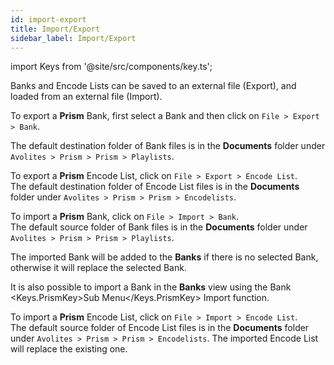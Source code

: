 ```yaml
---
id: import-export
title: Import/Export
sidebar_label: Import/Export
---
```

import Keys from '@site/src/components/key.ts';

Banks and Encode Lists can be saved to an external file (Export), and loaded from an external file (Import).


To export a **Prism** Bank, first select a Bank and then click on `File > Export > Bank`.  


<!--
To export a **Prism Zero** Bank, click on `File > Export > Bank`.  
-->

<!--
To export a **Prism Player** Bank, click on `File > Export > Bank`.  
-->

The default destination folder of Bank files is in the **Documents** folder under `Avolites > Prism > Prism > Playlists`.

To export a **Prism** Encode List, click on `File > Export > Encode List`.  
The default destination folder of Encode List files is in the **Documents** folder under `Avolites > Prism > Prism > Encodelists`.

To import a **Prism** Bank, click on `File > Import > Bank`.  
The default source folder of Bank files is in the **Documents** folder under `Avolites > Prism > Prism > Playlists`.

<!--
The imported Bank will replace the existing one.
-->

<!--
The imported Bank will replace the existing one.
-->


The imported Bank will be added to the **Banks** if there is no selected Bank, otherwise it will replace the selected Bank. 


It is also possible to import a Bank in the <b>Banks</b> view using the Bank <Keys.PrismKey>Sub Menu</Keys.PrismKey> Import function.

To import a **Prism** Encode List, click on `File > Import > Encode List`.  
The default source folder of Encode List files is in the **Documents** folder under `Avolites > Prism > Prism > Encodelists`.
The imported Encode List will replace the existing one.